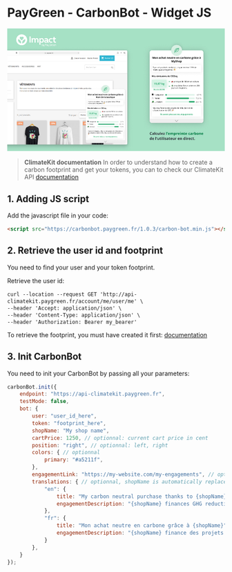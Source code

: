 PayGreen - CarbonBot - Widget JS
===========

![Carbon Bot presentation](https://github.com/PayGreen/carbon-bot-doc/blob/main/doc/presentation.jpg)

> **ClimateKit documentation**
> In order to understand how to create a carbon footprint and get your tokens, you can to check our ClimateKit API [documentation](https://api-climatekit.paygreen.fr/documentation/climate)


## 1. Adding JS script
Add the javascript file in your code:
```html
<script src="https://carbonbot.paygreen.fr/1.0.3/carbon-bot.min.js"></script>
```

## 2. Retrieve the user id and footprint
You need to find your user and your token footprint.

Retrieve the user id:
```shell
curl --location --request GET 'http://api-climatekit.paygreen.fr/account/me/user/me' \
--header 'Accept: application/json' \
--header 'Content-Type: application/json' \
--header 'Authorization: Bearer my_bearer'
```

To retrieve the footprint, you must have created it first:  [documentation](https://api-climatekit.paygreen.fr/documentation/climate#tag/CarbonFootprint/paths/~1carbon~1footprints/post)

## 3. Init CarbonBot
You need to init your CarbonBot by passing all your parameters:

```js
carbonBot.init({
    endpoint: "https://api-climatekit.paygreen.fr",
    testMode: false,
    bot: {
        user: "user_id_here",
        token: "footprint_here",
        shopName: "My shop name",
        cartPrice: 1250, // optionnal: current cart price in cent
        position: "right", // optionnal: left, right
        colors: { // optionnal
            primary: "#a5211f",
        },
        engagementLink: "https://my-website.com/my-engagements", // optionnal
        translations: { // optionnal, shopName is automatically replaced
            "en": {
                title: "My carbon neutral purchase thanks to {shopName}",
                engagementDescription: "{shopName} finances GHG reduction and sequestration projects up to the amount of your emissions. 🎉",
            },
            "fr": {
                title: "Mon achat neutre en carbone grâce à {shopName}",
                engagementDescription: "{shopName} finance des projets de réduction et de séquestration de GES à hauteur de vos émissions. 🎉",
            }
        },
    }
});
```